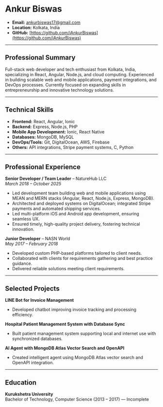 # Ankur Biswas
- **Email:** ankurbiswas17@gmail.com  
- **Location:** Kolkata, India  
- **GitHub:** [https://github.com/iAnkurBiswas](https://github.com/iAnkurBiswas)

---

## Professional Summary
Full-stack web developer and tech enthusiast from Kolkata, India, specializing in React, Angular, Node.js, and cloud computing. Experienced in building scalable web and mobile applications, payment integrations, and DevOps processes. Currently focused on expanding skills in entrepreneurship and innovative technology solutions.

---

## Technical Skills

- **Frontend:** React, Angular, Ionic  
- **Backend:** Express, Node.js, PHP  
- **Mobile App Development:** Ionic, React Native  
- **Databases:** MongoDB, MySQL  
- **DevOps/Tools:** Git, DigitalOcean, AWS, Firebase  
- **Others:** API integrations, Stripe payment systems, C, Python  

---

## Professional Experience

**Senior Developer / Team Leader** – NatureHub LLC  
_March 2018 – October 2025_  
- Led development team building web and mobile applications using MEAN and MERN stacks (Angular, React, Node.js, Express, MongoDB).  
- Architected and deployed systems on DigitalOcean; integrated Stripe payments and automated shipping services.  
- Led multi-platform iOS and Android app development, ensuring seamless UX.  
- Ensured timely, high-quality project delivery, fostering technical innovation.

**Junior Developer** – NASN World  
_May 2017 – February 2018_  
- Developed custom PHP-based platforms tailored to client needs.  
- Collaborated with clients for requirements gathering and best practice guidance.  
- Delivered reliable solutions meeting client requirements.

---

## Selected Projects

**LINE Bot for Invoice Management**  
- Developed chatbot improving invoice tracking and processing efficiency.

**Hospital Patient Management System with Database Sync**  
- Built patient management system supporting local and internet use with synchronized databases.

**AI Agent with MongoDB Atlas Vector Search and OpenAPI**  
- Created intelligent agent using MongoDB Atlas vector search and OpenAPI integration.

---

## Education

**Kurukshetra University**  
Bachelor of Technology, Computer Science (2013 – 2017) — Incomplete
